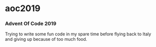 # aoc2019
### Advent Of Code 2019

Trying to write some fun code in my spare time before flying back to Italy and giving up because of too much food.

